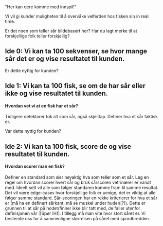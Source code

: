 
###

"Her kan dere komme med innspil!"


Vi vil gi kunder muligheten til å overvåke velferden hos fisken sin in real time.

Er det noen som teller sår bildebasert her? Har du lagt merke til at forskjellige folk teller forskjellig?

## Ide 0: Vi kan ta 100 sekvenser, se hvor mange sår det er og vise resultatet til kunden.

Er dette nyttig for kunden?

## Ide 1: Vi kan ta 100 fisk, se om de har sår eller ikke og vise resultatet til kunden.

#### Hvordan vet vi at en fisk har et sår?

Tidligere detektorer tok alt som sår, også skjelltap. Definer hva et sår faktisk er.

Var dette nyttig for kunden?

## Ide 2: Vi kan ta 100 fisk, score de og vise resultatet til kunden. 

#### Hvordan scorer man en fisk?

Definer en standard som sier nøyaktig hva som teller som et sår. Lag en regel om hvordan scorer hvert sår og bruk sårscoren vetrinærer er vandt med.
Ideelt sett vil alle som følger standaren komme fram til samme resultat.
Det vil være edge-cases hvor forskjellige folk er uenige, det er viktig at alle følger samme standard.
Sår-scoringen har en rekke kriterierer for hva et sår er (må ha en definert sårkant, må se muskel under huden(?)). Dette er grunnen til at sår på hodet/finner ikke blir tatt med, de faller utenfor definisjonen vår [[Spør IH]].
I tillegg må man vite hvor stort såret er. Vi bestemte oss for å sammenligne størrelsen på såret med spordbredden.

